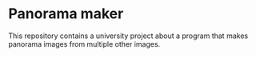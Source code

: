 # Panorama maker
This repository contains a university project about a program that makes panorama images from multiple other images.
